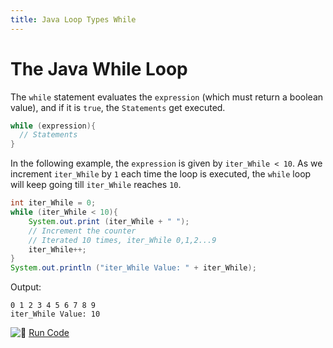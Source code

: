 ```yaml
---
title: Java Loop Types While
---
```

# The Java While Loop

The `while` statement evaluates the `expression` (which must return a boolean value), and if it is `true`, the `Statements` get executed.

```java
while (expression){
  // Statements
}
```

In the following example, the `expression` is given by `iter_While < 10`. As we increment `iter_While` by `1` each time the loop is executed, the `while` loop will keep going till `iter_While` reaches `10`.

```java
int iter_While = 0;
while (iter_While < 10){
    System.out.print (iter_While + " ");
    // Increment the counter
    // Iterated 10 times, iter_While 0,1,2...9
    iter_While++;
}
System.out.println ("iter_While Value: " + iter_While);
```

Output:

    0 1 2 3 4 5 6 7 8 9
    iter_While Value: 10

![:rocket:](//forum.freecodecamp.com/images/emoji/emoji_one/rocket.png?v=2 ":rocket:") <a href='https://repl.it/CJYj/0' target='_blank' rel='nofollow'>Run Code</a>